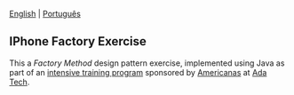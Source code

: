 [English](README.md) | [Português](README.pt-br.md)

## IPhone Factory Exercise

This a *Factory Method* design pattern exercise, implemented using Java as part of an
[intensive training program](https://polotech.americanas.io/) sponsored by
[Americanas](https://en.wikipedia.org/wiki/Lojas_Americanas) at [Ada Tech](https://ada.tech/sou-aluno).

